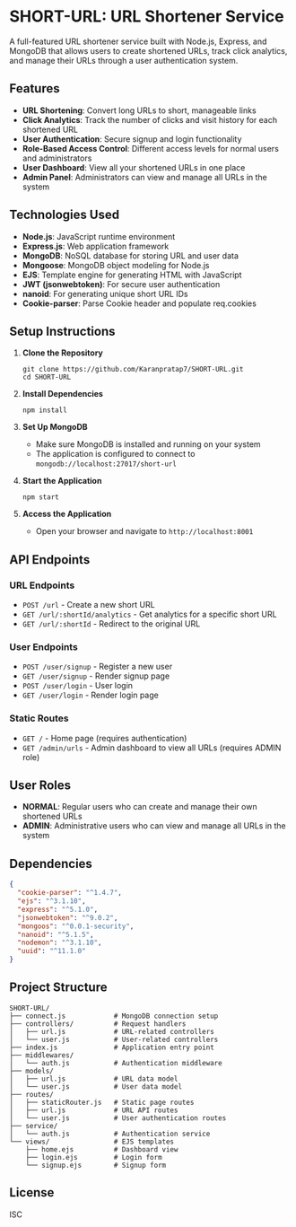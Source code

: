 # SHORT-URL: URL Shortener Service

A full-featured URL shortener service built with Node.js, Express, and MongoDB that allows users to create shortened URLs, track click analytics, and manage their URLs through a user authentication system.

## Features

- **URL Shortening**: Convert long URLs to short, manageable links
- **Click Analytics**: Track the number of clicks and visit history for each shortened URL
- **User Authentication**: Secure signup and login functionality
- **Role-Based Access Control**: Different access levels for normal users and administrators
- **User Dashboard**: View all your shortened URLs in one place
- **Admin Panel**: Administrators can view and manage all URLs in the system

## Technologies Used

- **Node.js**: JavaScript runtime environment
- **Express.js**: Web application framework
- **MongoDB**: NoSQL database for storing URL and user data
- **Mongoose**: MongoDB object modeling for Node.js
- **EJS**: Template engine for generating HTML with JavaScript
- **JWT (jsonwebtoken)**: For secure user authentication
- **nanoid**: For generating unique short URL IDs
- **Cookie-parser**: Parse Cookie header and populate req.cookies

## Setup Instructions

1. **Clone the Repository**
   ```
   git clone https://github.com/Karanpratap7/SHORT-URL.git
   cd SHORT-URL
   ```

2. **Install Dependencies**
   ```
   npm install
   ```

3. **Set Up MongoDB**
   - Make sure MongoDB is installed and running on your system
   - The application is configured to connect to `mongodb://localhost:27017/short-url`

4. **Start the Application**
   ```
   npm start
   ```

5. **Access the Application**
   - Open your browser and navigate to `http://localhost:8001`

## API Endpoints

### URL Endpoints
- `POST /url` - Create a new short URL
- `GET /url/:shortId/analytics` - Get analytics for a specific short URL
- `GET /url/:shortId` - Redirect to the original URL

### User Endpoints
- `POST /user/signup` - Register a new user
- `GET /user/signup` - Render signup page
- `POST /user/login` - User login
- `GET /user/login` - Render login page

### Static Routes
- `GET /` - Home page (requires authentication)
- `GET /admin/urls` - Admin dashboard to view all URLs (requires ADMIN role)

## User Roles

- **NORMAL**: Regular users who can create and manage their own shortened URLs
- **ADMIN**: Administrative users who can view and manage all URLs in the system

## Dependencies

```json
{
  "cookie-parser": "^1.4.7",
  "ejs": "^3.1.10",
  "express": "^5.1.0",
  "jsonwebtoken": "^9.0.2",
  "mongoos": "^0.0.1-security",
  "nanoid": "^5.1.5",
  "nodemon": "^3.1.10",
  "uuid": "^11.1.0"
}
```

## Project Structure

```
SHORT-URL/
├── connect.js            # MongoDB connection setup
├── controllers/          # Request handlers
│   ├── url.js            # URL-related controllers
│   └── user.js           # User-related controllers
├── index.js              # Application entry point
├── middlewares/
│   └── auth.js           # Authentication middleware
├── models/
│   ├── url.js            # URL data model
│   └── user.js           # User data model
├── routes/
│   ├── staticRouter.js   # Static page routes
│   ├── url.js            # URL API routes
│   └── user.js           # User authentication routes
├── service/
│   └── auth.js           # Authentication service
└── views/                # EJS templates
    ├── home.ejs          # Dashboard view
    ├── login.ejs         # Login form
    └── signup.ejs        # Signup form
```

## License

ISC


